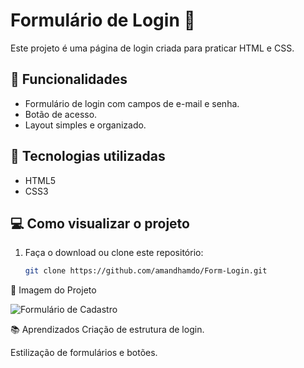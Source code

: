 # Formulário de Login 🔐

Este projeto é uma página de login criada para praticar HTML e CSS.

## 📌 Funcionalidades
- Formulário de login com campos de e-mail e senha.
- Botão de acesso.
- Layout simples e organizado.

## 🚀 Tecnologias utilizadas
- HTML5
- CSS3

## 💻 Como visualizar o projeto
1. Faça o download ou clone este repositório:
   ```bash
   git clone https://github.com/amandhamdo/Form-Login.git

📸 Imagem do Projeto

![Formulário de Cadastro](./imagens/login.png)

📚 Aprendizados
Criação de estrutura de login.

Estilização de formulários e botões.